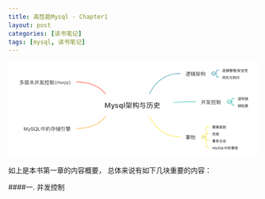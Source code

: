 ```yaml
---
title: 高性能Mysql - Chapter1
layout: post
categories: [读书笔记]
tags: [mysql, 读书笔记]
---
```


![](https://raw.githubusercontent.com/yuxingfirst/blog/gh-pages/_images/mysql/highperformance-mysql-chapter1-p1.png)

如上是本书第一章的内容概要， 总体来说有如下几块重要的内容：

####一. 并发控制
